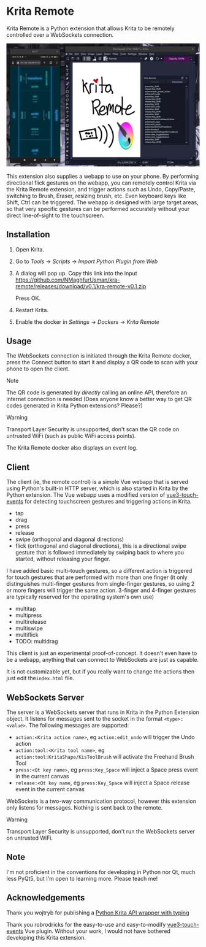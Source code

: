 # Krita Remote

Krita Remote is a Python extension that allows Krita to be remotely controlled over a WebSockets connection.

![Krita Remote webapp and Krita Remote docker](docker_screenshot.png)

This extension also supplies a webapp to use on your phone. By performing directional flick gestures on the webapp, you can remotely control Krita via the Krita Remote extension, and trigger actions such as Undo, Copy/Paste, switching to Brush, Eraser, resizing brush, etc. Even keyboard keys like Shift, Ctrl can be triggered. The webapp is designed with large target areas, so that very specific gestures can be performed accurately without your direct line-of-sight to the touchscreen.

## Installation

1. Open Krita.

2. Go to *Tools* -> *Scripts* -> *Import Python Plugin from Web*

3. A dialog will pop up. Copy this link into the input https://github.com/NMaghfurUsman/kra-remote/releases/download/v0.1/kra-remote-v0.1.zip

   Press OK.

4. Restart Krita.

5. Enable the docker in *Settings* -> *Dockers* -> *Krita Remote*

## Usage

The WebSockets connection is initiated through the Krita Remote docker, press the Connect button to start it and display a QR code to scan with your phone to open the client.

> [!NOTE]
> The QR code is generated by *directly* calling an online API, therefore an internet connection is needed (Does anyone know a better way to get QR codes generated in Krita Python extensions? Please?)

> [!WARNING]
> Transport Layer Security is unsupported, don't scan the QR code on untrusted WiFi (such as public WiFi access points).

The Krita Remote docker also displays an event log.

## Client

The client (ie, the remote control) is a simple Vue webapp that is served using Python's built-in HTTP server, which is also started in Krita by the Python extension. The Vue webapp uses a modified version of [vue3-touch-events](https://github.com/robinrodricks/vue3-touch-events) for detecting touchscreen gestures and triggering actions in Krita.

 - tap
 - drag
 - press
 - release
 - swipe (orthogonal and diagonal directions)
 - flick (orthogonal and diagonal directions), this is a directional swipe gesture that is followed immediately by swiping back to where you started, without releasing your finger.

I have added basic multi-touch gestures, so a different action is triggered for touch gestures that are performed with more than one finger (it only distinguishes multi-finger gestures from single-finger gestures, so using 2 or more fingers will trigger the same action. 3-finger and 4-finger gestures are typically reserved for the operating system's own use)

 - multitap
 - multipress
 - multirelease
 - multiswipe
 - multiflick
 - TODO: multidrag

 This client is just an experimental proof-of-concept. It doesn't even have to be a webapp, anything that can connect to WebSockets are just as capable.

 It is not customizable yet, but if you really want to change the actions then just edit the`index.html` file.

 ## WebSockets Server

 The server is a WebSockets server that runs in Krita in the Python Extension object. It listens for messages sent to the socket in the format `<type>:<value>`. The following messages are supported:

 - `action:<Krita action name>`, eg `action:edit_undo` will trigger the Undo action
 - `action:tool:<Krita tool name>`, eg `action:tool:KritaShape/KisToolBrush` will activate the Freehand Brush Tool
 - `press:<Qt key name>`, eg `press:Key_Space` will inject a Space press event in the current canvas
 - `release:<Qt key name`, eg `press:Key_Space` will inject a Space release event in the current canvas

WebSockets is a two-way communication protocol, however this extension only listens for messages. Nothing is sent back to the remote.

> [!WARNING]
> Transport Layer Security is unsupported, don't run the WebSockets server on untrusted WiFi.

## Note

I'm not proficient in the conventions for developing in Python nor Qt, much less PyQt5, but I'm open to learning more. Please teach me!

## Acknowledgements

Thank you wojtryb for publishing a [Python Krita API wrapper with typing](https://github.com/wojtryb/Shortcut-Composer/tree/main/shortcut_composer/api_krita)

Thank you robrodricks for the easy-to-use and easy-to-modify [vue3-touch-events](https://github.com/robinrodricks/vue3-touch-events) Vue plugin. Without your work, I would not have bothered developing this Krita extension.